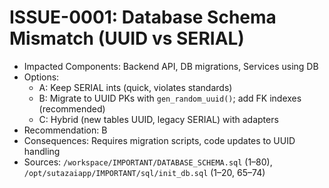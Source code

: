 # ISSUE-0001: Database Schema Mismatch (UUID vs SERIAL)

- Impacted Components: Backend API, DB migrations, Services using DB
- Options:
  - A: Keep SERIAL ints (quick, violates standards)
  - B: Migrate to UUID PKs with `gen_random_uuid()`; add FK indexes (recommended)
  - C: Hybrid (new tables UUID, legacy SERIAL) with adapters
- Recommendation: B
- Consequences: Requires migration scripts, code updates to UUID handling
- Sources: `/workspace/IMPORTANT/DATABASE_SCHEMA.sql` (1–80), `/opt/sutazaiapp/IMPORTANT/sql/init_db.sql` (1–20, 65–74)